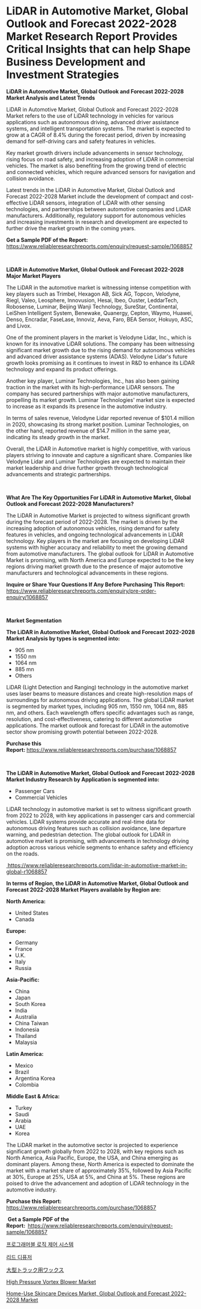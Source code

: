 <p><h1>LiDAR in Automotive Market, Global Outlook and Forecast 2022-2028 Market Research Report Provides Critical Insights that can help Shape Business Development and Investment Strategies</h1></p><p><strong>LiDAR in Automotive Market, Global Outlook and Forecast 2022-2028 Market Analysis and Latest Trends</strong></p>
<p><p>LiDAR in Automotive Market, Global Outlook and Forecast 2022-2028 Market refers to the use of LiDAR technology in vehicles for various applications such as autonomous driving, advanced driver assistance systems, and intelligent transportation systems. The market is expected to grow at a CAGR of 8.4% during the forecast period, driven by increasing demand for self-driving cars and safety features in vehicles. </p><p>Key market growth drivers include advancements in sensor technology, rising focus on road safety, and increasing adoption of LiDAR in commercial vehicles. The market is also benefiting from the growing trend of electric and connected vehicles, which require advanced sensors for navigation and collision avoidance. </p><p>Latest trends in the LiDAR in Automotive Market, Global Outlook and Forecast 2022-2028 Market include the development of compact and cost-effective LiDAR sensors, integration of LiDAR with other sensing technologies, and partnerships between automotive companies and LiDAR manufacturers. Additionally, regulatory support for autonomous vehicles and increasing investments in research and development are expected to further drive the market growth in the coming years.</p></p>
<p><strong>Get a Sample PDF of the Report:&nbsp;</strong> <a href="https://www.reliableresearchreports.com/enquiry/request-sample/1068857">https://www.reliableresearchreports.com/enquiry/request-sample/1068857</a></p>
<p>&nbsp;</p>
<p><strong>LiDAR in Automotive Market, Global Outlook and Forecast 2022-2028 Major Market Players</strong></p>
<p><p>The LiDAR in the automotive market is witnessing intense competition with key players such as Trimbel, Hexagon AB, Sick AG, Topcon, Velodyne, Riegl, Valeo, Leosphere, Innovusion, Hesai, Ibeo, Ouster, LeddarTech, Robosense, Luminar, Beijing Wanji Technology, SureStar, Continental, LeiShen Intelligent System, Benewake, Quanergy, Cepton, Waymo, Huawei, Denso, Encradar, FaseLase, Innoviz, Aeva, Faro, BEA Sensor, Hokuyo, ASC, and Livox.</p><p>One of the prominent players in the market is Velodyne Lidar, Inc., which is known for its innovative LiDAR solutions. The company has been witnessing significant market growth due to the rising demand for autonomous vehicles and advanced driver assistance systems (ADAS). Velodyne Lidar's future growth looks promising as it continues to invest in R&D to enhance its LiDAR technology and expand its product offerings.</p><p>Another key player, Luminar Technologies, Inc., has also been gaining traction in the market with its high-performance LiDAR sensors. The company has secured partnerships with major automotive manufacturers, propelling its market growth. Luminar Technologies' market size is expected to increase as it expands its presence in the automotive industry.</p><p>In terms of sales revenue, Velodyne Lidar reported revenue of $101.4 million in 2020, showcasing its strong market position. Luminar Technologies, on the other hand, reported revenue of $14.7 million in the same year, indicating its steady growth in the market.</p><p>Overall, the LiDAR in Automotive market is highly competitive, with various players striving to innovate and capture a significant share. Companies like Velodyne Lidar and Luminar Technologies are expected to maintain their market leadership and drive further growth through technological advancements and strategic partnerships.</p></p>
<p>&nbsp;</p>
<p><strong>What Are The Key Opportunities For LiDAR in Automotive Market, Global Outlook and Forecast 2022-2028 Manufacturers?</strong></p>
<p><p>The LiDAR in Automotive Market is projected to witness significant growth during the forecast period of 2022-2028. The market is driven by the increasing adoption of autonomous vehicles, rising demand for safety features in vehicles, and ongoing technological advancements in LiDAR technology. Key players in the market are focusing on developing LiDAR systems with higher accuracy and reliability to meet the growing demand from automotive manufacturers. The global outlook for LiDAR in Automotive Market is promising, with North America and Europe expected to be the key regions driving market growth due to the presence of major automotive manufacturers and technological advancements in these regions.</p></p>
<p><strong>Inquire or Share Your Questions If Any Before Purchasing This Report:</strong> <a href="https://www.reliableresearchreports.com/enquiry/pre-order-enquiry/1068857">https://www.reliableresearchreports.com/enquiry/pre-order-enquiry/1068857</a></p>
<p>&nbsp;</p>
<p><strong>Market Segmentation</strong></p>
<p><strong>The LiDAR in Automotive Market, Global Outlook and Forecast 2022-2028 Market Analysis by types is segmented into:</strong></p>
<p><ul><li>905 nm</li><li>1550 nm</li><li>1064 nm</li><li>885 mn</li><li>Others</li></ul></p>
<p><p>LiDAR (Light Detection and Ranging) technology in the automotive market uses laser beams to measure distances and create high-resolution maps of surroundings for autonomous driving applications. The global LiDAR market is segmented by market types, including 905 nm, 1550 nm, 1064 nm, 885 nm, and others. Each wavelength offers specific advantages such as range, resolution, and cost-effectiveness, catering to different automotive applications. The market outlook and forecast for LiDAR in the automotive sector show promising growth potential between 2022-2028.</p></p>
<p><strong>Purchase this Report:&nbsp;</strong><a href="https://www.reliableresearchreports.com/purchase/1068857">https://www.reliableresearchreports.com/purchase/1068857</a></p>
<p>&nbsp;</p>
<p><strong>The LiDAR in Automotive Market, Global Outlook and Forecast 2022-2028 Market Industry Research by Application is segmented into:</strong></p>
<p><ul><li>Passenger Cars</li><li>Commercial Vehicles</li></ul></p>
<p><p>LiDAR technology in automotive market is set to witness significant growth from 2022 to 2028, with key applications in passenger cars and commercial vehicles. LiDAR systems provide accurate and real-time data for autonomous driving features such as collision avoidance, lane departure warning, and pedestrian detection. The global outlook for LiDAR in automotive market is promising, with advancements in technology driving adoption across various vehicle segments to enhance safety and efficiency on the roads.</p></p>
<p><a href="https://www.reliableresearchreports.com/lidar-in-automotive-market-in-global-r1068857">&nbsp;https://www.reliableresearchreports.com/lidar-in-automotive-market-in-global-r1068857</a></p>
<p><strong>In terms of Region, the LiDAR in Automotive Market, Global Outlook and Forecast 2022-2028 Market Players available by Region are:</strong></p>
<p>
    <p> <strong> North America: </strong>
        <ul>
            <li>United States</li>
            <li>Canada</li>
        </ul>
        </p> 
    <p> <strong> Europe: </strong>
        <ul>
            <li>Germany</li>
            <li>France</li>
            <li>U.K.</li>
            <li>Italy</li>
            <li>Russia</li>
        </ul>
        </p> 
    <p> <strong> Asia-Pacific: </strong>
        <ul>
            <li>China</li>
            <li>Japan</li>
            <li>South Korea</li>
            <li>India</li>
            <li>Australia</li>
            <li>China Taiwan</li>
            <li>Indonesia</li>
            <li>Thailand</li>
            <li>Malaysia</li>
        </ul>
        </p> 
    <p> <strong> Latin America: </strong>
        <ul>
            <li>Mexico</li>
            <li>Brazil</li>
            <li>Argentina Korea</li>
            <li>Colombia</li>
        </ul>
        </p> 
    <p> <strong> Middle East & Africa: </strong>
        <ul>
            <li>Turkey</li>
            <li>Saudi</li>
            <li>Arabia</li>
            <li>UAE</li>
            <li>Korea</li>
        </ul>
    </p>
    </p>
<p><p>The LiDAR market in the automotive sector is projected to experience significant growth globally from 2022 to 2028, with key regions such as North America, Asia Pacific, Europe, the USA, and China emerging as dominant players. Among these, North America is expected to dominate the market with a market share of approximately 35%, followed by Asia Pacific at 30%, Europe at 25%, USA at 5%, and China at 5%. These regions are poised to drive the advancement and adoption of LiDAR technology in the automotive industry.</p></p>
<p><strong>Purchase this Report: </strong><a href="https://www.reliableresearchreports.com/purchase/1068857">https://www.reliableresearchreports.com/purchase/1068857</a></p>
<p>&nbsp;<strong>Get a Sample PDF of the Report:&nbsp;&nbsp;</strong><a href="https://www.reliableresearchreports.com/enquiry/request-sample/1068857">https://www.reliableresearchreports.com/enquiry/request-sample/1068857</a></p>
<p><strong></strong></p>
<p><p><a href="https://github.com/wallacBahrtyinger567686/Market-Research-Report-List-1/blob/main/360237179227.md">프로그래머블 로직 제어 시스템</a></p><p><a href="https://github.com/AidenReinger/Market-Research-Report-List-1/blob/main/573637179228.md">리드 디퓨저</a></p><p><a href="https://github.com/FrancoWeber2023/Market-Research-Report-List-1/blob/main/780037585580.md">大型トラック用ワックス</a></p><p><a href="https://www.linkedin.com/pulse/high-pressure-vortex-blower-market-share-evolution-growth-ai32e">High Pressure Vortex Blower Market</a></p><p><a href="https://github.com/AndreanneHane2023/Market-Research-Report-List-1/blob/main/home-use-skincare-devices-market-global-outlook-and-forecast-2022-2028-market.md">Home-Use Skincare Devices Market, Global Outlook and Forecast 2022-2028 Market</a></p></p>